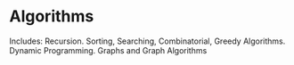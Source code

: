 # Algorithms
Includes: Recursion. Sorting, Searching, Combinatorial, Greedy Algorithms. Dynamic Programming. Graphs and Graph Algorithms
